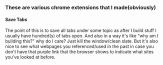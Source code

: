 ### These are various chrome extensions that I made(obviously)

#### Save Tabs
The point of this is to save all tabs under some topic as after I build stuff I usually have hundred(s) of tabs open. And also in a way it's like "why am I building this?" why do I care? Just kill the window/clean slate. But it's also nice to see what webpages you referenced/used in the past in case you don't have that purple link that the browser shows to indicate what sites you've looked at before.